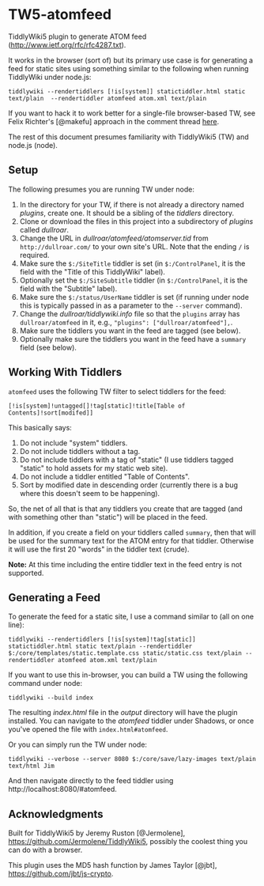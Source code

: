 # TW5-atomfeed

TiddlyWiki5 plugin to generate ATOM feed (http://www.ietf.org/rfc/rfc4287.txt).

It works in the browser (sort of) but its primary use case is for generating a feed for static sites
using something similar to the following when running TiddlyWiki under node.js:

```
tiddlywiki --rendertiddlers [!is[system]] statictiddler.html static text/plain  --rendertiddler atomfeed atom.xml text/plain
```

If you want to hack it to work better for a single-file browser-based TW, see Felix
Richter's [@makefu] approach in the comment thread [here](https://github.com/Jermolene/TiddlyWiki5/issues/677#issuecomment-74571712).

The rest of this document presumes familiarity with TiddlyWiki5 (TW) and node.js (node).

## Setup

The following presumes you are running TW under node:

1. In the directory for your TW, if there is not already a directory named *plugins*, create one.
It should be a sibling of the *tiddlers* directory.
2. Clone or download the files in this project into a subdirectory of *plugins* called *dullroar*.
3. Change the URL in *dullroar/atomfeed/atomserver.tid* from `http://dullroar.com/` to your own site's URL. Note that
the ending `/` is required.
4. Make sure the `$:/SiteTitle` tiddler is set (in `$:/ControlPanel`, it is the field with the "Title
of this TiddlyWiki" label).
5. Optionally set the `$:/SiteSubtitle` tiddler (in `$:/ControlPanel`, it is the field with the "Subtitle"
label).
6. Make sure the `$:/status/UserName` tiddler is set (if running under node this is typically passed in
as a parameter to the `--server` command).
7. Change the *dullroar/tiddlywiki.info* file so that the `plugins` array has `dullroar/atomfeed` in it, e.g.,
`"plugins": ["dullroar/atomfeed"],`.
8. Make sure the tiddlers you want in the feed are tagged (see below).
9. Optionally make sure the tiddlers you want in the feed have a `summary` field (see below).

## Working With Tiddlers

`atomfeed` uses the following TW filter to select tiddlers for the feed:

```
[!is[system]!untagged[]!tag[static]!title[Table of Contents]!sort[modifed]]
```

This basically says:

1. Do not include "system" tiddlers.
2. Do not include tiddlers without a tag.
3. Do not include tiddlers with a tag of "static" (I use tiddlers tagged "static" to hold assets for
my static web site).
4. Do not include a tiddler entitled "Table of Contents".
5. Sort by modified date in descending order (currently there is a bug where this doesn't seem to be
happening).

So, the net of all that is that any tiddlers you create that are tagged (and with something other than
"static") will be placed in the feed.

In addition, if you create a field on your tiddlers called `summary`, then that will be used for the
summary text for the ATOM entry for that tiddler. Otherwise it will use the first 20 "words" in the
tiddler text (crude).

**Note:** At this time including the entire tiddler text in the feed entry is not supported.

## Generating a Feed

To generate the feed for a static site, I use a command similar to (all on one line):

```
tiddlywiki --rendertiddlers [!is[system]!tag[static]] statictiddler.html static text/plain --rendertiddler $:/core/templates/static.template.css static/static.css text/plain --rendertiddler atomfeed atom.xml text/plain 
```

If you want to use this in-browser, you can build a TW using the following command under node:

```
tiddlywiki --build index
```

The resulting *index.html* file in the *output* directory will have the plugin installed. You can navigate to
the *atomfeed* tiddler under Shadows, or once you've opened the file with `index.html#atomfeed`.

Or you can simply run the TW under node:

```
tiddlywiki --verbose --server 8080 $:/core/save/lazy-images text/plain text/html Jim
```

And then navigate directly to the feed tiddler using http://localhost:8080/#atomfeed.

## Acknowledgments

Built for TiddlyWiki5 by Jeremy Ruston [@Jermolene], https://github.com/Jermolene/TiddlyWiki5, possibly
the coolest thing you can do with a browser.

This plugin uses the MD5 hash function by James Taylor [@jbt], https://github.com/jbt/js-crypto.

